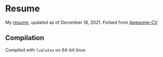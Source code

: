 # Resume
My [resume](https://github.com/nicklauscyc/resume/blob/master/nicklaus-choo-resume.pdf), updated as of December 18, 2021. Forked from
[Awesome-CV](https://github.com/posquit0/Awesome-CV)

## Compilation
Compiled with `lualatex` on 64-bit linux
